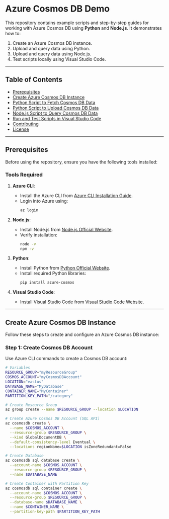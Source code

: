 # Azure Cosmos DB Demo

This repository contains example scripts and step-by-step guides for working with Azure Cosmos DB using **Python** and **Node.js**. It demonstrates how to:

1. Create an Azure Cosmos DB instance.
2. Upload and query data using Python.
3. Upload and query data using Node.js.
4. Test scripts locally using Visual Studio Code.

---

## **Table of Contents**
- [Prerequisites](#prerequisites)
- [Create Azure Cosmos DB Instance](#create-azure-cosmos-db-instance)
- [Python Script to Fetch Cosmos DB Data](#python-script-to-fetch-cosmos-db-data)
- [Python Script to Upload Cosmos DB Data](#python-script-to-upload-cosmos-db-data)
- [Node.js Script to Query Cosmos DB Data](#nodejs-script-to-query-cosmos-db-data)
- [Run and Test Scripts in Visual Studio Code](#run-and-test-scripts-in-visual-studio-code)
- [Contributing](#contributing)
- [License](#license)

---

## **Prerequisites**

Before using the repository, ensure you have the following tools installed:

### **Tools Required**
1. **Azure CLI**:
   - Install the Azure CLI from [Azure CLI Installation Guide](https://learn.microsoft.com/en-us/cli/azure/install-azure-cli).
   - Login into Azure using:
     ```bash
     az login
     ```

2. **Node.js**:
   - Install Node.js from [Node.js Official Website](https://nodejs.org/).
   - Verify installation:
     ```bash
     node -v
     npm -v
     ```

3. **Python**:
   - Install Python from [Python Official Website](https://www.python.org/).
   - Install required Python libraries:
     ```bash
     pip install azure-cosmos
     ```

4. **Visual Studio Code**:
   - Install Visual Studio Code from [Visual Studio Code Website](https://code.visualstudio.com/).

---

## **Create Azure Cosmos DB Instance**

Follow these steps to create and configure an Azure Cosmos DB instance:

### **Step 1: Create Cosmos DB Account**
Use Azure CLI commands to create a Cosmos DB account:

```bash
# Variables
RESOURCE_GROUP="myResourceGroup"
COSMOS_ACCOUNT="myCosmosDBAccount"
LOCATION="eastus"
DATABASE_NAME="MyDatabase"
CONTAINER_NAME="MyContainer"
PARTITION_KEY_PATH="/category"

# Create Resource Group
az group create --name $RESOURCE_GROUP --location $LOCATION

# Create Azure Cosmos DB Account (SQL API)
az cosmosdb create \
  --name $COSMOS_ACCOUNT \
  --resource-group $RESOURCE_GROUP \
  --kind GlobalDocumentDB \
  --default-consistency-level Eventual \
  --locations regionName=$LOCATION isZoneRedundant=False

# Create Database
az cosmosdb sql database create \
  --account-name $COSMOS_ACCOUNT \
  --resource-group $RESOURCE_GROUP \
  --name $DATABASE_NAME

# Create Container with Partition Key
az cosmosdb sql container create \
  --account-name $COSMOS_ACCOUNT \
  --resource-group $RESOURCE_GROUP \
  --database-name $DATABASE_NAME \
  --name $CONTAINER_NAME \
  --partition-key-path $PARTITION_KEY_PATH
